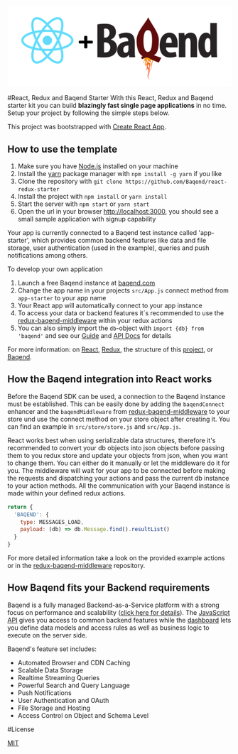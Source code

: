 !["Logo"](https://github.com/Baqend/react-redux-starter/raw/master/react_baqend.png)

#React, Redux and Baqend Starter
With this React, Redux and Baqend starter kit you can build **blazingly fast single page applications** in no time. Setup your project by following the simple steps below.

This project was bootstrapped with [Create React App](https://github.com/facebookincubator/create-react-app).

## How to use the template

1. Make sure you have [Node.js](https://nodejs.org/en/) installed on your machine
2. Install the [yarn](https://yarnpkg.com) package manager with `npm install -g yarn` if you like
3. Clone the repository with `git clone https://github.com/Baqend/react-redux-starter`
4. Install the project with `npm install` or `yarn install`
5. Start the server with `npm start` or `yarn start`
6. Open the url in your browser [http://localhost:3000](http://localhost:3000), you should see a small sample application with signup capability

Your app is currently connected to a Baqend test instance called 'app-starter', which provides common backend features like data and file storage, user authentication (used in the example), queries and push notifications among others.

To develop your own application

1. Launch a free Baqend instance at [baqend.com](http://dashboard.baqend.com/register)
2. Change the app name in your projects `src/App.js` connect method from `app-starter` to your app name
3. Your React app will automatically connect to your app instance
4. To access your data or backend features it´s recommended to use the [redux-baqend-middleware](https://github.com/Baqend/redux-baqend) within your redux actions
5. You can also simply import the `db`-object with `import {db} from 'baqend'`
and see our [Guide](http://www.baqend.com/guide/) and [API Docs](https://www.baqend.com/js-sdk/latest/baqend.html) for details

For more information: on [React](https://facebook.github.io/react/docs/hello-world.html), [Redux](http://redux.js.org/), the structure of this
[project](https://github.com/facebookincubator/create-react-app), or [Baqend](https://www.baqend.com).


## How the Baqend integration into React works

Before the Baqend SDK can be used, a connection to the Baqend instance must be established. This can be easily done by adding the `baqendConnect` enhancer and the `baqendMiddleware` from [redux-baqend-middleware](https://github.com/Baqend/redux-baqend) to your store und use the connect method on your store object after creating it. You can find an example in `src/store/store.js` and `src/App.js`.

React works best when using serializable data structures, therefore it's recommended to convert your db objects into json objects before passing them to you redux store and update your objects from json, when you want to change them. You can either do it manually or let the middleware do it for you. The middleware will wait for your app to be connected before making the requests and dispatching your actions and pass the current db instance to your action methods. All the communication with your Baqend instance is made within your defined redux actions.

```js
return {
  'BAQEND': {
    type: MESSAGES_LOAD,
    payload: (db) => db.Message.find().resultList()
  }
}
```
For more detailed information take a look on the provided example actions or in the [redux-baqend-middleware](https://github.com/Baqend/redux-baqend) repository.


## How Baqend fits your Backend requirements

Baqend is a fully managed Backend-as-a-Service platform with a strong focus on performance and scalability
([click here for details](https://medium.baqend.com/bringing-web-performance-to-the-next-level-an-overview-of-baqend-be3521bc2faf)).
The [JavaScript API](https://www.baqend.com/js-sdk/latest/baqend.html) gives you access to common backend features
while the [dashboard](https://www.baqend.com/guide/topics/dashboard/) lets you define data models and access rules as
well as business logic to execute on the server side.

Baqend's feature set includes:

* Automated Browser and CDN Caching
* Scalable Data Storage
* Realtime Streaming Queries
* Powerful Search and Query Language
* Push Notifications
* User Authentication and OAuth
* File Storage and Hosting
* Access Control on Object and Schema Level

#License

[MIT](https://github.com/Baqend/react-redux-starter/blob/master/LICENSE)
